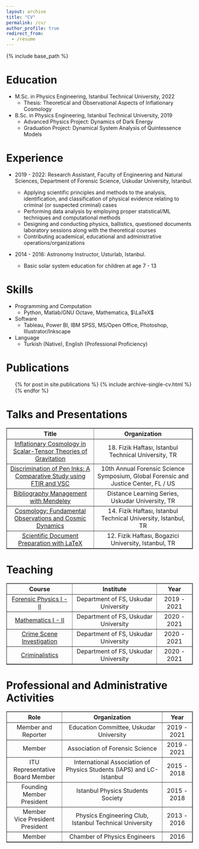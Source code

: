 ```yaml
---
layout: archive
title: "CV"
permalink: /cv/
author_profile: true
redirect_from:
  - /resume
---
```


{% include base_path %}

Education
======
* M.Sc. in Physics Engineering, Istanbul Technical University, 2022
  * Thesis: Theoretical and Observational Aspects of Inflationary Cosmology
* B.Sc. in Physics Engineering, Istanbul Technical University, 2019
  * Advanced Physics Project: Dynamics of Dark Energy
  * Graduation Project: Dynamical System Analysis of Quintessence Models



Experience
======
* 2019 - 2022: Research Assistant, Faculty of Engineering and Natural Sciences, Department of Forensic Science, Uskudar University, Istanbul.
  * Applying scientific principles and methods to the analysis, identification, and classification of physical evidence relating to criminal (or suspected criminal) cases
  * Performing data analysis by employing proper statistical/ML techniques and computational methods
  * Designing and conducting physics, ballistics, questioned documents laboratory sessions along with the theoretical courses
  * Contributing academical, educational and administrative operations/organizations

* 2014 - 2016: Astronomy Instructor, Usturlab, Istanbul.
  * Basic solar system education for children at age 7 - 13
  
Skills
======
* Programming and Computation
  * Python, Matlab/GNU Octave, Mathematica, $\LaTeX$
* Software
  * Tableau, Power BI, IBM SPSS, MS/Open Office, Photoshop, Illustrator/Inkscape
* Language
  * Turkish (Native), English (Professional Proficiency)

Publications
======
  <ul>{% for post in site.publications %}
    {% include archive-single-cv.html %}
  {% endfor %}</ul>
  
Talks and Presentations
======
<!--

  <ul>{% for post in site.talks %}
    {% include archive-single-talk-cv.html %}
  {% endfor %}</ul>

-->
<div>
<style scoped>
    .dataframe tbody tr th:only-of-type {
        vertical-align: middle;
    }

    .dataframe tbody tr th {
        vertical-align: top;
    }

    .dataframe thead tr th {
        text-align: center;
    }

    .dataframe tbody tr td {
        text-align: center;
    }
</style>
<table border="1" class="dataframe">
  <thead>
    <tr>
      <th>Title </th>
      <th>Organization </th>      
    </tr>
  </thead>
  <tbody>
    <tr>
      <td> <a href="https://www.youtube.com/watch?v=qY57ptmequE" target="_blank">Inflationary Cosmology in Scalar-Tensor Theories of Gravitation</a>  </td>
      <td> 18. Fizik Haftası, Istanbul Technical University, TR </td>
    </tr>
    <tr>
      <td> <a href="" rel="noopener" target="_blank">Discrimination of Pen Inks: A Comparative Study using FTIR and VSC</a> </td>
      <td> 10th Annual Forensic Science Symposium, Global Forensic and Justice Center, FL / US </td>
    </tr>
    <tr>
      <td> <a href="https://www.youtube.com/watch?v=sk9UYmUwfB4&list=PLmq86vD98cHLb4zneGX-zH1E5cde1_eoa&index=6" rel="noopener" target="_blank">Bibliography Management with Mendeley</a> </td>
      <td> Distance Learning Series, Uskudar University, TR </td>
    </tr>
    <tr>
      <td> <a href="https://www.youtube.com/watch?v=5WSXu18PtGQ" rel="noopener" target="_blank">Cosmology: Fundamental Observations and Cosmic Dynamics</a></td>
      <td> 14. Fizik Haftası, Istanbul Technical University, Istanbul, TR </td>
    </tr>
    <tr>
      <td> <a href="https://www.youtube.com/watch?v=V_F8qtI3Fec" rel="noopener" target="_blank">Scientific Document Preparation with LaTeX </a></td>
      <td> 12. Fizik Haftası, Bogazici University, Istanbul, TR </td>
    </tr>
  </tbody>
</table>
</div>



Teaching
======
<!--

<ul>{% for post in site.teaching %}
    {% include archive-single-cv.html %}
  {% endfor %}</ul> 

-->

<div>
<style scoped>
    .dataframe tbody tr th:only-of-type {
        vertical-align: middle;
    }

    .dataframe tbody tr th {
        vertical-align: top;
    }

    .dataframe thead tr th {
        text-align: center;
    }

    .dataframe tbody tr td {
        text-align: center;
    }
</style>
<table border="1" class="dataframe">
  <thead>
    <tr>
      <th>Course</th>
      <th>Institute</th>
      <th>Year</th>
    </tr>
  </thead>
  <tbody>
    <tr>
      <td> <a href="https://kemalakin.github.io/teaching/2021-forensic-physics-I-II" rel="noopener" target="_blank">Forensic Physics I - II</a>  </td>
      <td> Department of FS, Uskudar University </td>
      <td> 2019 - 2021 </td>
    </tr>
    <tr>
      <td> <a href="https://kemalakin.github.io/teaching/2021-spring-forensic-mathematics" rel="noopener" target="_blank">Mathematics I - II</a>   </td>
      <td> Department of FS, Uskudar University </td>
      <td> 2020 - 2021 </td>
    </tr>
    <tr>
      <td> <a href="https://kemalakin.github.io/teaching/2021-spring-csi" rel="noopener" target="_blank">Crime Scene Investigation</a> </td>
      <td> Department of FS, Uskudar University </td>
      <td> 2020 - 2021 </td>
    </tr>
    <tr>
      <td> <a href="https://kemalakin.github.io/teaching/2021-spring-criminalistics" rel="noopener" target="_blank">Criminalistics</a></td>
      <td> Department of FS, Uskudar University </td>
      <td> 2020 - 2021 </td>
    </tr>
  </tbody>
</table>
</div>


Professional and Administrative Activities
======

<div>
<style scoped>
    .dataframe tbody tr th:only-of-type {
        vertical-align: middle;
    }

    .dataframe tbody tr th {
        vertical-align: top;
    }

    .dataframe thead tr th {
        text-align: center;
    }

    .dataframe tbody tr td {
        text-align: center;
    }
</style>
<table border="1" class="dataframe">
  <thead>
    <tr>
      <th>Role</th>
      <th>Organization</th>
      <th>Year</th>
    </tr>
  </thead>
  <tbody>
    <tr>
      <td>Member and Reporter</td>
      <td>Education Committee, Uskudar University</td>
      <td>2019 - 2021</td>
    </tr>
    <tr>
      <td>Member</td>
      <td>Association of Forensic Science</td>
      <td>2019 - 2021</td>
    </tr>
    <tr>
      <td>ITU Representative <br/> Board Member</td>
      <td>International Association of Physics Students (IAPS) and LC-Istanbul</td>
      <td>2015 - 2018</td>
    </tr>
    <tr>
      <td>Founding Member <br/> President </td>
      <td>Istanbul Physics Students Society</td>
      <td>2015 - 2018</td>
    </tr>
    <tr>
      <td>Member <br/> Vice President <br/> President</td>
      <td>Physics Engineering Club, Istanbul Technical University</td>
      <td>2013 - 2016</td>
    </tr>
    <tr>
      <td>Member</td>
      <td>Chamber of Physics Engineers</td>
      <td>2016 </td>
    </tr>
  </tbody>
</table>
</div>
